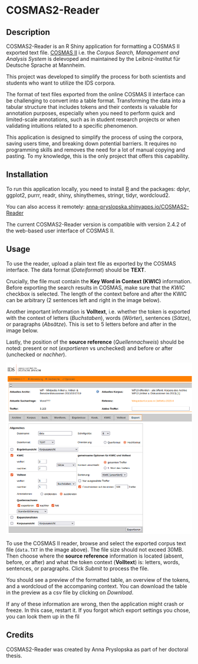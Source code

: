 # COSMAS2-Reader

## Description

COSMAS2-Reader is an R Shiny application for formatting a COSMAS II exported text file. [COSMAS  II](http://www.ids-mannheim.de/cosmas2/,) i.e. the *Corpus Search, Management and Analysis System* is delevoped and maintained by the Leibniz-Institut für Deutsche Sprache at Mannheim.

This project was developed to simplify the process for both scientists and students who want to utilize the IDS corpora.

The format of text files exported from the online COSMAS II interface can be challenging to convert into a table format. Transforming the data into a tabular structure that includes tokens and their contexts is valuable for annotation purposes, especially when you need to perform quick and limited-scale annotations, such as in student research projects or when validating intuitions related to a specific  phenomenon.

This application is designed to simplify the process of using the corpora, saving users time, and breaking down potential barriers. It requires no programming skills and removes the need for a lot of manual copying and pasting. To my knowledge, this is the only project that offers this capability.

## Installation

To run this application locally, you need to install [R](https://cran.r-project.org/) and the packages: dplyr, ggplot2, purrr, readr, shiny, shinythemes, stringr, tidyr, wordcloud2.

You can also access it remotely: [anna-pryslopska.shinyapps.io/COSMAS2-Reader](https://anna-pryslopska.shinyapps.io/COSMAS2-Reader/)

The current COSMAS2-Reader version is compatible with version 2.4.2 of the web-based user interface of COSMAS II.

## Usage

To use the reader, upload a plain text file as exported by the COSMAS interface. The data format (*Dateiformat*) should be **TEXT**.

Crucially, the file must contain the  **Key Word in Context (KWIC)** information. Before exporting the search results in COSMAS, make sure that the *KWIC* checkbox is selected. The length of the context before and after the KWIC can be arbitrary (2 sentences left and right in the image below).

Another important information is **Volltext**, i.e. whether the token is exported with the context of letters (*Buchstaben*), words (*Wörter*), sentences (*Sätze*), or paragraphs (*Absätze*). This is set to 5 letters before and after in the image below.

Lastly, the position of the **source reference** (*Quellennachweis*) should be noted: present or not (*exportieren* vs unchecked) and before or after (unchecked or *nachher*).

![COSMAS II export interface](cosmas.png)

To use the COSMAS II reader, browse and select the exported corpus text file (`data.TXT` in the image above). The file size should not exceed 30MB. Then choose where the **source reference** information is located (absent, before, or after) and what the token context (**Volltext**) is: letters, words, sentences, or paragraphs. Click *Submit* to process the file.

You should see a preview of the formatted table, an overview of the tokens, and a wordcloud of the accompaning context. You can download the table in the preview as a csv file by clicking on *Download*.

If any of these information are wrong, then the application might crash or freeze. In this case, restart it. If you forgot which export settings you chose, you can look them up in the fil

## Credits

COSMAS2-Reader was created by Anna Pryslopska as part of her doctoral thesis.
